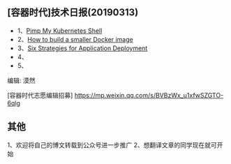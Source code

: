 ## [容器时代]技术日报(20190313)

- 1、[Pimp My Kubernetes Shell](https://itnext.io/pimp-my-kubernetes-shell-f144710232a0)
- 2、[How to build a smaller Docker image](https://medium.com/@gdiener/how-to-build-a-smaller-docker-image-76779e18d48a)
- 3、[Six Strategies for Application Deployment](https://medium.com/@joaogabriellima/six-strategies-for-application-deployment-351579f7aa62)
- 4、[]()
- 5、[]()

编辑: 漠然

[容器时代志愿编辑招募] https://mp.weixin.qq.com/s/BVBzWx_u1xfwSZGTO-6qlg

## 其他
1、欢迎将自己的博文转载到公众号进一步推广
2、想翻译文章的同学现在就可开始

